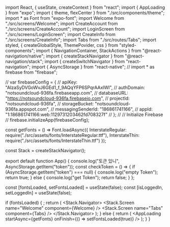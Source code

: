 import React, { useState, createContext } from "react";
import { AppLoading } from "expo";
import { theme, flexCenter } from "./src/components/theme";
import * as Font from "expo-font";
import Welcome from "./src/screens/Welcome";
import CreateAccount from "./src/screens/CreateAccount";
import LoginScreen from "./src/screens/LoginScreen";
import CreateInfo from "./src/screens/CreateInfo";
import Tabs from "./src/routes/Tabs";
import styled, {
  createGlobalStyle,
  ThemePovider,
  css
} from "styled-components";
import { NavigationContainer, StackActions } from "@react-navigation/native";
import { createStackNavigator } from "@react-navigation/stack";
import { createSwitchNavigator } from "react-navigation";
import { AsyncStorage } from "react-native";
// import * as firebase from "firebase";

// var firebaseConfig = {
//   apiKey: "AIzaSyDVGoWvJ6GEd1_f_9AQqYFP6SPqrAAxlWI",
//   authDomain: "notsoundcloud-936fa.firebaseapp.com",
//   databaseURL: "https://notsoundcloud-936fa.firebaseio.com",
//   projectId: "notsoundcloud-936fa",
//   storageBucket: "notsoundcloud-936fa.appspot.com",
//   messagingSenderId: "186861741166",
//   appId: "1:186861741166:web:1129731203462fd708327f"
// };
// // Initialize Firebase
// firebase.initializeApp(firebaseConfig);

const getFonts = () =>
  Font.loadAsync({
    InterstateRegular: require("./src/assets/fonts/InterstateRegular.ttf"),
    InterstateThin: require("./src/assets/fonts/InterstateThin.ttf")
  });

const Stack = createStackNavigator();

export default function App() {
  console.log("토큰 있니", AsyncStorage.getItem("token"));
  const checkToken = () => {
    if (AsyncStorage.getItem("token") === null) {
      console.log("empty Token");
      return true;
    } else {
      console.log("get Token");
      return false;
    }
  };

  const [fontsLoaded, setFontsLoaded] = useState(false);
  const [isLoggedIn, setLoggedIn] = useState(false);

  if (fontsLoaded) {
    <ThemePovider theme={theme} />;
    return (
      <NavigationContainer>
        <Stack.Navigator>
          <Stack.Screen name="Welcome" component={Welcome} />
          <Stack.Screen name="Tabs" component={Tabs} />
        </Stack.Navigator>
      </NavigationContainer>
    );
  } else {
    return (
      <AppLoading startAsync={getFonts} onFinish={() => setFontsLoaded(true)} />
    );
  }
}
